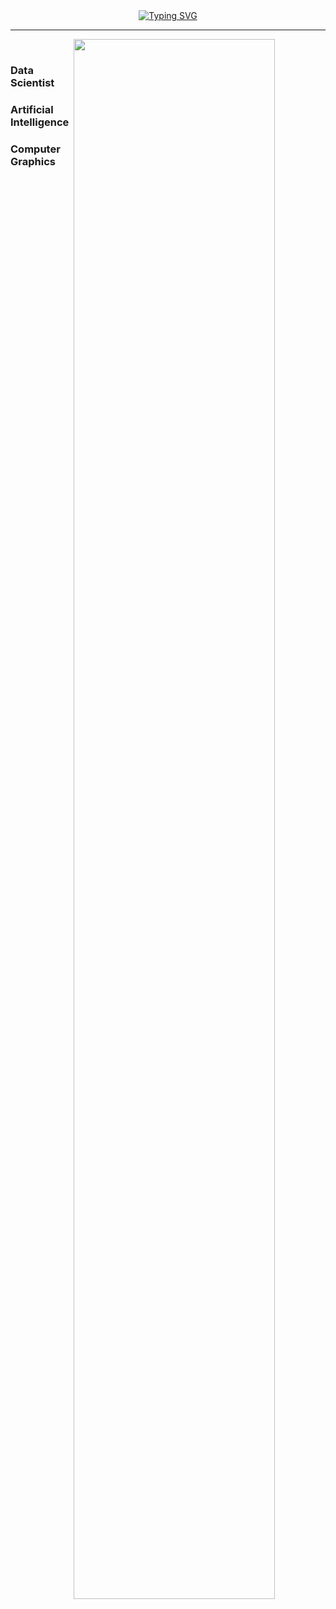 <div align="center">
  <a href="https://git.io/typing-svg"><img src="https://readme-typing-svg.herokuapp.com?font=Fira+Code&pause=1000&center=true&vCenter=true&width=435&lines=Hey!+Greetings!;This+is+Jorge+Lizcano;Welcome+to+my+place" alt="Typing SVG" /></a>
  <hr>
</div>

<img align="right" style="width: 80%;" src="https://user-images.githubusercontent.com/53486164/186541369-1aeec7ba-7fa6-49fc-8748-e5633ae47b0d.gif">
<p>&nbsp</p>
<h3>Data Scientist</h3>
<h3>Artificial Intelligence</h3>
<h3>Computer Graphics</h3>
